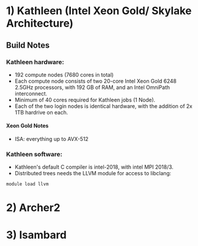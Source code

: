 # 1) Kathleen (Intel Xeon Gold/ Skylake Architecture)

## Build Notes

### Kathleen hardware:

* 192 compute nodes (7680 cores in total)
* Each compute node consists of two 20-core Intel Xeon Gold 6248 2.5GHz processors, with 192 GB of RAM, and an Intel OmniPath interconnect.
* Minimum of 40 cores required for Kathleen jobs (1 Node).
* Each of the two login nodes is identical hardware, with the addition of 2x 1TB hardrive on each.

#### Xeon Gold Notes
* ISA: everything up to AVX-512

### Kathleen software:

* Kathleen's default C compiler is intel-2018, with intel MPI 2018/3.
* Distributed trees needs the LLVM module for access to libclang:

```bash
module load llvm
```

# 2) Archer2


# 3) Isambard

